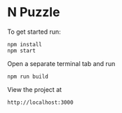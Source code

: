 # N Puzzle

To get started run:

```
npm install
npm start
```
Open a separate terminal tab and run
```
npm run build
```
View the project at 
```
http://localhost:3000
```
